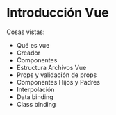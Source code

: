 # Introducción Vue

Cosas vistas:

* Qué es vue
* Creador
* Componentes
* Estructura Archivos Vue
* Props y validación de props
* Componentes Hijos y Padres
* Interpolación
* Data binding
* Class binding
